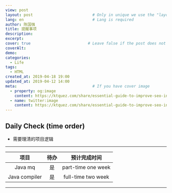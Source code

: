 ```yaml
---
view: post
layout: post                          # Only in unique we use the "layout: post"
lang: en                              # Lang is required
author: 陈国强
title: 提醒事项
description:
excerpt:
cover: true                         # Leave false if the post does not have cover image, if there is set to true
coverAlt:
demo:
categories:
  - Life
tags: 
  - HTML
created_at: 2019-04-18 19:00
updated_at: 2019-04-12 14:00
meta:                                 # If you have cover image
  - property: og:image
    content: https://ktquez.com/share/essential-guide-to-improve-seo-in-single-page-application-vuejs.png
  - name: twitter:image
    content: https://ktquez.com/share/essential-guide-to-improve-seo-in-single-page-application-vuejs.png
---
```


## Daily Check (time order)  

+ 需要理清的项目逻辑  
---
|项目|待办|预计完成时间|
|:----:|:----:|:----:|
|Java mq|是|part-time one week|
|Java compiler|是|full-time two week|
---  
